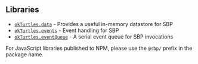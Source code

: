 ## Libraries

- [`okTurtles.data`](https://github.com/okTurtles/okTurtles.data) - Provides a useful in-memory datastore for SBP
- [`okTurtles.events`](https://github.com/okTurtles/okTurtles.events) - Event handling for SBP
- [`okTurtles.eventQueue`](https://github.com/okTurtles/okTurtles.eventQueue) - A serial event queue for SBP invocations

For JavaScript libraries published to NPM, please use the `@sbp/` prefix in the package name.
